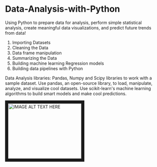 # Data-Analysis-with-Python
Using Python to prepare data for analysis, perform simple statistical analysis, create meaningful data visualizations, and predict future trends from data!  
1) Importing Datasets  
2) Cleaning the Data  
3) Data frame manipulation 
4) Summarizing the Data  
5) Building machine learning Regression models  
6) Building data pipelines with Python   

Data Analysis libraries: Pandas, Numpy and Scipy libraries to work with a sample dataset.  Use pandas, an open-source library, to load, manipulate, analyze, and visualize cool datasets.  Use scikit-learn's machine learning algorithms to build smart models and make cool predictions. 

<a href="http://www.youtube.com/watch?feature=player_embedded&v=glrwtrSz-W8
" target="_blank"><img src="http://img.youtube.com/vi/glrwtrSz-W8/0.jpg"
alt="IMAGE ALT TEXT HERE" width="240" height="180" border="10" /></a>
